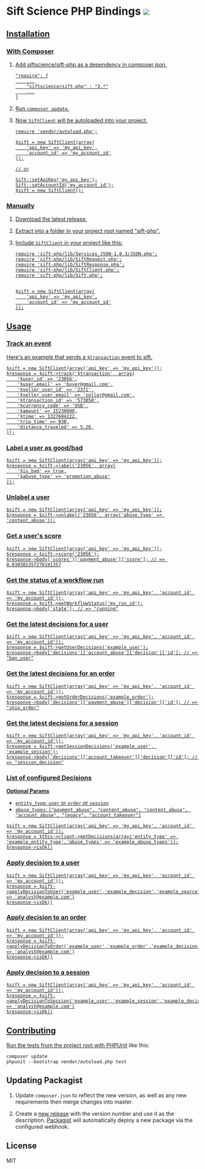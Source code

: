 # Sift Science PHP Bindings <a href="https://travis-ci.org/SiftScience/sift-php"><img src="https://travis-ci.org/SiftScience/sift-php.svg?branch=master">


## Installation

### With Composer

1. Add siftscience/sift-php as a dependency in composer.json.

    ```
    "require": {
        ...
        "siftscience/sift-php" : "3.*"
        ...
    }
    ```

2. Run `composer update`.

3. Now `SiftClient` will be autoloaded into your project.


    ```
    require 'vendor/autoload.php';

    $sift = new SiftClient(array(
        'api_key' => 'my_api_key',
        'account_id' => 'my_account_id'
    ));

    // or

    Sift::setApiKey('my_api_key');
    Sift::setAccountId('my_account_id');
    $sift = new SiftClient();
    ```

### Manually

1. Download the latest release.

2. Extract into a folder in your project root named "sift-php".

3. Include `SiftClient` in your project like this:

    ```
    require 'sift-php/lib/Services_JSON-1.0.3/JSON.php';
    require 'sift-php/lib/SiftRequest.php';
    require 'sift-php/lib/SiftResponse.php';
    require 'sift-php/lib/SiftClient.php';
    require 'sift-php/lib/Sift.php';


    $sift = new SiftClient(array(
        'api_key' => 'my_api_key',
        'account_id' => 'my_account_id'
    ));
    ```


## Usage

### Track an event
Here's an example that sends a `$transaction` event to sift.
```
$sift = new SiftClient(array('api_key' => 'my_api_key'));
$response = $sift->track('$transaction', array(
    '$user_id' => '23056',
    '$user_email' => 'buyer@gmail.com',
    '$seller_user_id' => '2371',
    '$seller_user_email' => 'seller@gmail.com',
    '$transaction_id' => '573050',
    '$currency_code' => 'USD',
    '$amount' => 15230000,
    '$time' => 1327604222,
    'trip_time' => 930,
    'distance_traveled' => 5.26,
));
```

### Label a user as good/bad
```
$sift = new SiftClient(array('api_key' => 'my_api_key'));
$response = $sift->label('23056', array(
    '$is_bad' => true,
    '$abuse_type' => 'promotion_abuse'
));
```

### Unlabel a user
```
$sift = new SiftClient(array('api_key' => 'my_api_key'));
$response = $sift->unlabel('23056', array('abuse_type' => 'content_abuse'));
```

### Get a user's score
```
$sift = new SiftClient(array('api_key' => 'my_api_key'));
$response = $sift->score('23056');
$response->body['scores']['payment_abuse']['score']; // => 0.030301357270181357
```

### Get the status of a workflow run
```
$sift = new SiftClient(array('api_key' => 'my_api_key', 'account_id' => 'my_account_id'));
$response = $sift->getWorkflowStatus('my_run_id');
$response->body['state']; // => "running"
```

### Get the latest decisions for a user
```
$sift = new SiftClient(array('api_key' => 'my_api_key', 'account_id' => 'my_account_id'));
$response = $sift->getUserDecisions('example_user');
$response->body['decisions']['account_abuse']['decision']['id']; // => "ban_user"
```

### Get the latest decisions for an order
```
$sift = new SiftClient(array('api_key' => 'my_api_key', 'account_id' => 'my_account_id'));
$response = $sift->getOrderDecisions('example_order');
$response->body['decisions']['payment_abuse']['decision']['id']; // => "ship_order"
```

### Get the latest decisions for a session
```
$sift = new SiftClient(array('api_key' => 'my_api_key', 'account_id' => 'my_account_id'));
$response = $sift->getSessionDecisions('example_user', 'example_session');
$response->body['decisions']['account_takeover']['decision']['id']; // => "session_decision"
```

### List of configured Decisions
**Optional Params**
 - `entity_type`: `user` or `order` or `session`
 - `abuse_types`: `["payment_abuse", "content_abuse", "content_abuse",
   "account_abuse", "legacy", "account_takeover"]`

```
$sift = new SiftClient(array('api_key' => 'my_api_key', 'account_id' => 'my_account_id'));
$response = $this->client->getDecisions(array('entity_type' => 'example_entity_type','abuse_types' => 'example_abuse_types'));
$response->isOk()
```

### Apply decision to a user
```
$sift = new SiftClient(array('api_key' => 'my_api_key', 'account_id' => 'my_account_id'));
$response = $sift->applyDecisionToUser('example_user','example_decision','example_source',array('analyst' => 'analyst@example.com')
$response->isOk()
```

### Apply decision to an order
```
$sift = new SiftClient(array('api_key' => 'my_api_key', 'account_id' => 'my_account_id'));
$response = $sift->applyDecisionToOrder('example_user','example_order','example_decision','example_source',array('analyst' => 'analyst@example.com')
$response->isOk()
```

### Apply decision to a session
```
$sift = new SiftClient(array('api_key' => 'my_api_key', 'account_id' => 'my_account_id'));
$response = $sift->applyDecisionToSession('example_user','example_session','example_decision','example_source',array('analyst' => 'analyst@example.com')
$response->isOk()
```

## Contributing
Run the tests from the project root with [PHPUnit](http://phpunit.de) like this:

```
composer update
phpunit --bootstrap vendor/autoload.php test
```


## Updating Packagist

1. Update `composer.json` to reflect the new version, as well as any
   new requirements then merge changes into master.

2. Create a [new release](https://github.com/SiftScience/sift-php/releases)
    with the version number and use it as the description.
    [Packagist](https://packagist.org/packages/siftscience/sift-php) will
    automatically deploy a new package via the configured webhook.


## License

MIT

